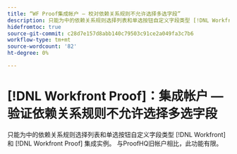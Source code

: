 ```yaml
---
title: “WF Proof集成帐户 — 校对依赖关系规则不允许选择多选字段”
description: 只能为中的依赖关系规则选择列表和单选按钮自定义字段类型 [!DNL Workfront] 和 [!DNL Workfront Proof] 集成实例。 与ProofHQ旧帐户相比，此功能有限。”
hidefromtoc: true
source-git-commit: c28d7e157d8abb140c79503c91ce2a049fa3c7b6
workflow-type: tm+mt
source-wordcount: '82'
ht-degree: 0%

---
```



# [!DNL Workfront Proof]：集成帐户 — 验证依赖关系规则不允许选择多选字段

只能为中的依赖关系规则选择列表和单选按钮自定义字段类型 [!DNL Workfront] 和 [!DNL Workfront Proof] 集成实例。 与ProofHQ旧帐户相比，此功能有限。
